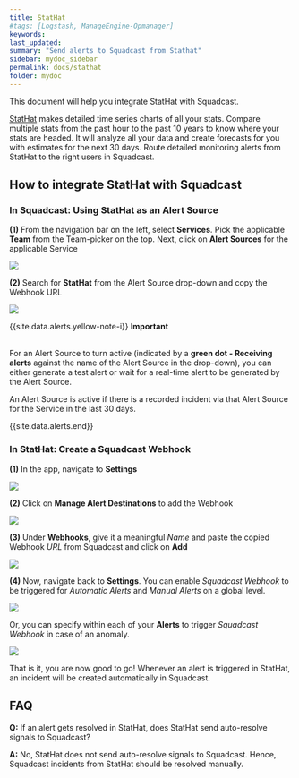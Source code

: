 ```yaml
---
title: StatHat
#tags: [Logstash, ManageEngine-Opmanager]
keywords: 
last_updated: 
summary: "Send alerts to Squadcast from Stathat"
sidebar: mydoc_sidebar
permalink: docs/stathat
folder: mydoc
---
```


This document will help you integrate StatHat with Squadcast.
 
[StatHat](https://www.stathat.com/) makes detailed time series charts of all your stats. Compare multiple stats from the past hour to the past 10 years to know where your stats are headed. It will analyze all your data and create forecasts for you with estimates for the next 30 days.
Route detailed monitoring alerts from StatHat to the right users in Squadcast.

## How to integrate StatHat with Squadcast

### In Squadcast: Using StatHat as an Alert Source

**(1)** From the navigation bar on the left, select **Services**. Pick the applicable **Team** from the Team-picker on the top. Next, click on **Alert Sources** for the applicable Service

![](images/alert_source_1.png)

**(2)** Search for **StatHat** from the Alert Source drop-down and copy the Webhook URL 

![](images/stathat_1.png)

{{site.data.alerts.yellow-note-i}}
<b>Important</b><br/><br/>
<p>For an Alert Source to turn active (indicated by a <b>green dot - Receiving alerts</b> against the name of the Alert Source in the drop-down), you can either generate a test alert or wait for a real-time alert to be generated by the Alert Source.</p>
<p>An Alert Source is active if there is a recorded incident via that Alert Source for the Service in the last 30 days.</p>
{{site.data.alerts.end}}

### In StatHat: Create a Squadcast Webhook

**(1)** In the app, navigate to **Settings**

![](images/stathat_2.png)

**(2)** Click on **Manage Alert Destinations** to add the Webhook

![](images/stathat_4.png)

**(3)** Under **Webhooks**, give it a meaningful *Name* and paste the copied Webhook *URL* from Squadcast and click on **Add**

![](images/stathat_3.png)

**(4)** Now, navigate back to **Settings**. You can enable *Squadcast Webhook* to be triggered for *Automatic Alerts* and *Manual Alerts* on a global level.

![](images/stathat_5.png)

Or, you can specify within each of your **Alerts** to trigger *Squadcast Webhook* in case of an anomaly.

![](images/stathat_6.png)

That is it, you are now good to go! Whenever an alert is triggered in StatHat, an incident will be created automatically in Squadcast.

## FAQ

**Q:** If an alert gets resolved in StatHat, does StatHat send auto-resolve signals to Squadcast?

**A:** No, StatHat does not send auto-resolve signals to Squadcast. Hence, Squadcast incidents from StatHat should be resolved manually.